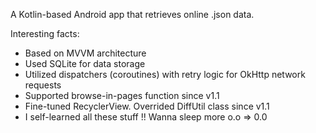 A Kotlin-based Android app that retrieves online .json data.

Interesting facts:

- Based on MVVM architecture
- Used SQLite for data storage
- Utilized dispatchers (coroutines) with retry logic for OkHttp network requests
- Supported browse-in-pages function since v1.1
- Fine-tuned RecyclerView. Overrided DiffUtil class since v1.1
- I self-learned all these stuff !! Wanna sleep more o.o => 0.0
